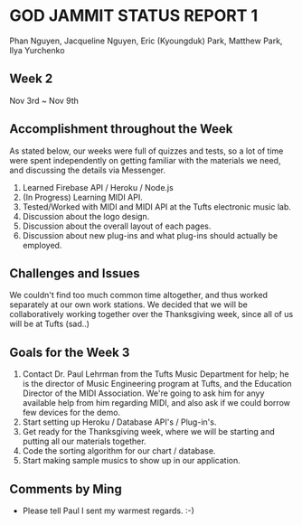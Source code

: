 # GOD JAMMIT STATUS REPORT 1

Phan Nguyen, Jacqueline Nguyen, Eric (Kyoungduk) Park, Matthew Park, Ilya Yurchenko

## Week 2

Nov 3rd ~ Nov 9th

## Accomplishment throughout the Week

As stated below, our weeks were full of quizzes and tests, so a lot of time were spent independently on getting familiar with the materials we need, and discussing the details via Messenger.
1. Learned Firebase API / Heroku / Node.js
2. (In Progress) Learning MIDI API.
3. Tested/Worked with MIDI and MIDI API at the Tufts electronic music lab.
4. Discussion about the logo design.
5. Discussion about the overall layout of each pages.
6. Discussion about new plug-ins and what plug-ins should actually be employed.

## Challenges and Issues

We couldn't find too much common time altogether, and thus worked separately at our own work stations. We decided that we will be collaboratively working together over the Thanksgiving week, since all of us will be at Tufts (sad..)

## Goals for the Week 3

1. Contact Dr. Paul Lehrman from the Tufts Music Department for help; he is the director of Music Engineering program at Tufts, and the Education Director of the MIDI Association. We're going to ask him for anyy available help from him regarding MIDI, and also ask if we could borrow few devices for the demo.
2. Start setting up Heroku / Database API's / Plug-in's.
3. Get ready for the Thanksgiving week, where we will be starting and putting all our materials together.
4. Code the sorting algorithm for our chart / database.
5. Start making sample musics to show up in our application.


## Comments by Ming
* Please tell Paul I sent my warmest regards. :-)
